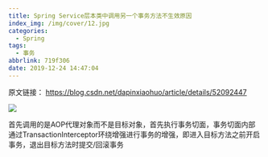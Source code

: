 ```yaml
---
title: Spring Service层本类中调用另一个事务方法不生效原因
index_img: /img/cover/12.jpg
categories:
  - Spring
tags:
  - 事务
abbrlink: 719f306
date: 2019-12-24 14:47:04
---
```


原文链接：
https://blog.csdn.net/dapinxiaohuo/article/details/52092447

![](1.jpg)

首先调用的是AOP代理对象而不是目标对象，首先执行事务切面，事务切面内部通过TransactionInterceptor环绕增强进行事务的增强，即进入目标方法之前开启事务，退出目标方法时提交/回滚事务